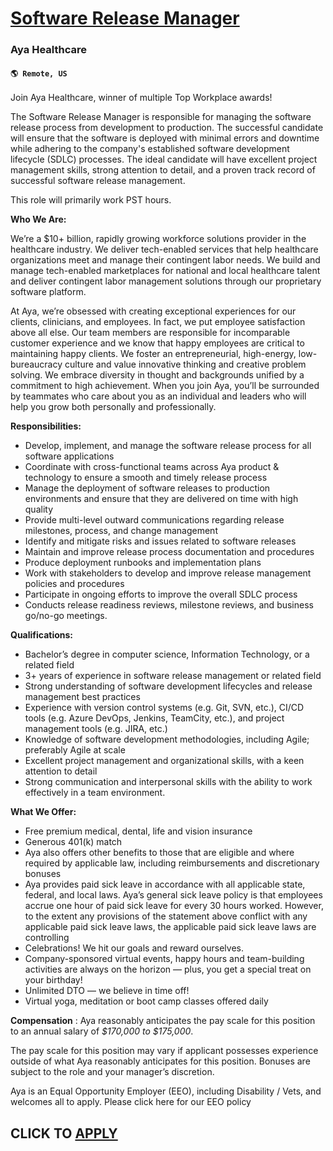 # [Software Release Manager](https://www.remotewlb.com/apply/software-release-manager)  
### Aya Healthcare  
#### `🌎 Remote, US`  

Join Aya Healthcare, winner of multiple Top Workplace awards!

The Software Release Manager is responsible for managing the software release process from development to production. The successful candidate will ensure that the software is deployed with minimal errors and downtime while adhering to the company's established software development lifecycle (SDLC) processes. The ideal candidate will have excellent project management skills, strong attention to detail, and a proven track record of successful software release management.

This role will primarily work PST hours.

**Who We Are:**

We’re a $10+ billion, rapidly growing workforce solutions provider in the healthcare industry. We deliver tech-enabled services that help healthcare organizations meet and manage their contingent labor needs. We build and manage tech-enabled marketplaces for national and local healthcare talent and deliver contingent labor management solutions through our proprietary software platform.

At Aya, we’re obsessed with creating exceptional experiences for our clients, clinicians, and employees. In fact, we put employee satisfaction above all else. Our team members are responsible for incomparable customer experience and we know that happy employees are critical to maintaining happy clients. We foster an entrepreneurial, high-energy, low-bureaucracy culture and value innovative thinking and creative problem solving. We embrace diversity in thought and backgrounds unified by a commitment to high achievement. When you join Aya, you’ll be surrounded by teammates who care about you as an individual and leaders who will help you grow both personally and professionally.

**Responsibilities:**

  * Develop, implement, and manage the software release process for all software applications 
  * Coordinate with cross-functional teams across Aya product & technology to ensure a smooth and timely release process 
  * Manage the deployment of software releases to production environments and ensure that they are delivered on time with high quality 
  * Provide multi-level outward communications regarding release milestones, process, and change management
  * Identify and mitigate risks and issues related to software releases 
  * Maintain and improve release process documentation and procedures 
  * Produce deployment runbooks and implementation plans 
  * Work with stakeholders to develop and improve release management policies and procedures 
  * Participate in ongoing efforts to improve the overall SDLC process 
  * Conducts release readiness reviews, milestone reviews, and business go/no-go meetings. 

**Qualifications:**

  * Bachelor’s degree in computer science, Information Technology, or a related field 
  * 3+ years of experience in software release management or related field 
  * Strong understanding of software development lifecycles and release management best practices 
  * Experience with version control systems (e.g. Git, SVN, etc.), CI/CD tools (e.g. Azure DevOps, Jenkins, TeamCity, etc.), and project management tools (e.g. JIRA, etc.) 
  * Knowledge of software development methodologies, including Agile; preferably Agile at scale
  * Excellent project management and organizational skills, with a keen attention to detail 
  * Strong communication and interpersonal skills with the ability to work effectively in a team environment. 

**What We Offer:**

  * Free premium medical, dental, life and vision insurance
  * Generous 401(k) match
  * Aya also offers other benefits to those that are eligible and where required by applicable law, including reimbursements and discretionary bonuses
  * Aya provides paid sick leave in accordance with all applicable state, federal, and local laws. Aya’s general sick leave policy is that employees accrue one hour of paid sick leave for every 30 hours worked. However, to the extent any provisions of the statement above conflict with any applicable paid sick leave laws, the applicable paid sick leave laws are controlling
  * Celebrations! We hit our goals and reward ourselves. 
  * Company-sponsored virtual events, happy hours and team-building activities are always on the horizon — plus, you get a special treat on your birthday!
  * Unlimited DTO — we believe in time off! 
  * Virtual yoga, meditation or boot camp classes offered daily

**Compensation** : Aya reasonably anticipates the pay scale for this position to an annual salary of _$170,000 to $175,000_.

The pay scale for this position may vary if applicant possesses experience outside of what Aya reasonably anticipates for this position. Bonuses are subject to the role and your manager’s discretion.

Aya is an Equal Opportunity Employer (EEO), including Disability / Vets, and welcomes all to apply. Please click here for our EEO policy

  
## CLICK TO [APPLY](https://www.remotewlb.com/apply/software-release-manager)

